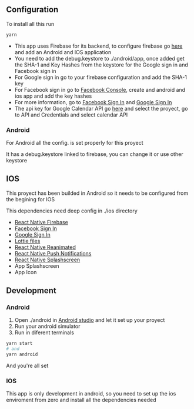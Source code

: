 ## Configuration

To install all this run

````bash
yarn
````

- This app uses Firebase for its backend, to configure firebase go [here](https://firebase.google.com/) and add an Android and IOS application
- You need to add the debug.keystore to ./android/app, once added get the SHA-1 and Key Hashes from the keystore for the Google sign in and Facebook sign in
- For Google sign in go to your firebase configuration and add the SHA-1 key
- For Facebook sign in go to [Facebook Console](https://developers.facebook.com/apps/?show_reminder=true), create and android and ios app and add the key hashes
- For more information, go to [Facebook Sign In](https://github.com/thebergamo/react-native-fbsdk-next/) and [Google Sign In](https://github.com/react-native-google-signin/google-signin)
- The api key for Google Calendar API go [here](https://console.cloud.google.com/) and select the proyect, go to API and Credentials and select calendar API

### Android

For Android all the config. is set properly for this proyect

It has a debug.keystore linked to firebase, you can change it or use other keystore

## IOS

This proyect has been builded in Android so it needs to be configured from the begining for IOS

This dependencies need deep config in ./ios directory

- [React Native Firebase](https://rnfirebase.io/)
- [Facebook Sign In](https://github.com/thebergamo/react-native-fbsdk-next/)
- [Google Sign In](https://github.com/react-native-google-signin/google-signin)
- [Lottie files](https://github.com/lottie-react-native/lottie-react-native)
- [React Native Reanimated](https://docs.swmansion.com/react-native-reanimated/)
- [React Native Push Notifications](https://github.com/zo0r/react-native-push-notification#readme)
- [React Native Splashscreen](https://github.com/crazycodeboy/react-native-splash-screen)
- App Splashscreen
- App Icon

## Development

### Android

1. Open ./android in [Android studio](https://developer.android.com/studio) and let it set up your proyect
2. Run your android simulator
3. Run in diferent terminals

````bash
yarn start
# and
yarn android
````

And you're all set

### IOS

This app is only development in android, so you need to set up the ios enviroment from zero and install all the dependencies needed